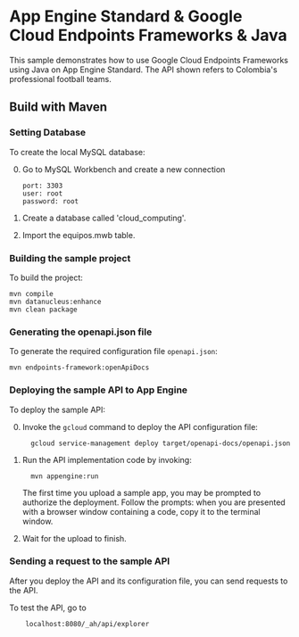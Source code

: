 # App Engine Standard & Google Cloud Endpoints Frameworks & Java

This sample demonstrates how to use Google Cloud Endpoints Frameworks using
Java on App Engine Standard. The API shown refers to Colombia's professional football teams.

## Build with Maven

### Setting Database

To create the local MySQL database:

0. Go to MySQL Workbench and create a new connection

       port: 3303
       user: root
       password: root
    
0. Create a database called 'cloud_computing'.

0. Import the equipos.mwb table.

### Building the sample project

To build the project:
    
    mvn compile
    mvn datanucleus:enhance
    mvn clean package

### Generating the openapi.json file

To generate the required configuration file `openapi.json`:

    mvn endpoints-framework:openApiDocs

### Deploying the sample API to App Engine

To deploy the sample API:

0. Invoke the `gcloud` command to deploy the API configuration file:

         gcloud service-management deploy target/openapi-docs/openapi.json

0. Run the API implementation code by invoking:

         mvn appengine:run

    The first time you upload a sample app, you may be prompted to authorize the
    deployment. Follow the prompts: when you are presented with a browser window
    containing a code, copy it to the terminal window.

0. Wait for the upload to finish.

### Sending a request to the sample API

After you deploy the API and its configuration file, you can send requests
to the API.

To test the API, go to 
         
        localhost:8080/_ah/api/explorer


